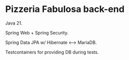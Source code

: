 # Pizzeria Fabulosa back-end

Java 21.

Spring Web + Spring Security.

Spring Data JPA w/ Hibernate <--> MariaDB.

Testcontainers for providing DB during tests.
